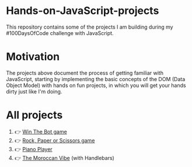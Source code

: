 # Hands-on-JavaScript-projects
This repository contains some of the projects I am building during my #100DaysOfCode challenge with JavaScript.
# Motivation
The projects above document the process of getting familiar with JavaScript, starting by implementing the basic concepts of the DOM (Data Object Model) with hands on fun projects, in which you will get your hands dirty just like I'm doing.  
# All projects
1. :point_right: [Win The Bot game](https://codepen.io/nainia_ayoub/full/XWmowyb)
2. :point_right: [Rock, Paper or Scissors game](https://codepen.io/nainia_ayoub/full//ZEbNYjL)
3. :point_right: [Piano Player](https://nainiayoub.github.io/Hands-on-JavaScript-projects/Piano-Player/)
4. :point_right: [The Moroccan Vibe](https://nainiayoub.github.io/Hands-on-JavaScript-projects/The%20Moroccan%20Vibe/index.html) (with Handlebars)
